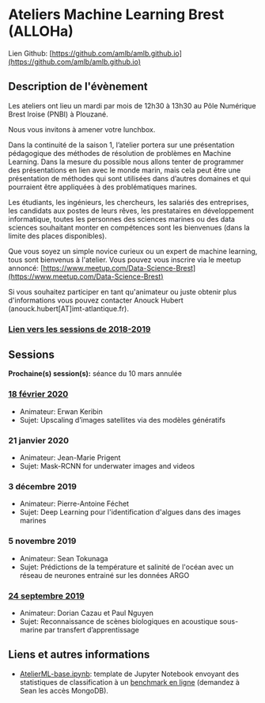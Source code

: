 # Ateliers Machine Learning Brest (ALLOHa)
Lien Github: [https://github.com/amlb/amlb.github.io](https://github.com/amlb/amlb.github.io)

## Description de l'évènement

Les ateliers ont lieu un mardi par mois de 12h30 à 13h30 au Pôle Numérique Brest Iroise (PNBI) à Plouzané.

Nous vous invitons à amener votre lunchbox.

Dans la continuité de la saison 1, l’atelier portera sur une présentation pédagogique des méthodes de résolution de problèmes en Machine Learning. Dans la mesure du possible nous allons tenter de programmer des présentations en lien avec le monde marin, mais cela peut être une présentation de méthodes qui sont utilisées dans d’autres domaines et qui pourraient être appliquées à des problématiques marines.

Les étudiants, les ingénieurs, les chercheurs, les salariés des entreprises, les candidats aux postes de leurs rêves, les prestataires en développement informatique, toutes les personnes des sciences marines ou des data sciences souhaitant monter en compétences sont les bienvenues (dans la limite des places disponibles).

Que vous soyez un simple novice curieux ou un expert de machine learning, tous sont bienvenus à l'atelier. Vous pouvez vous inscrire via le meetup annoncé: [https://www.meetup.com/Data-Science-Brest](https://www.meetup.com/Data-Science-Brest)

Si vous souhaitez participer en tant qu'animateur ou juste obtenir plus d'informations vous pouvez contacter Anouck Hubert (anouck.hubert\[AT\]imt-atlantique.fr).

### [Lien vers les sessions de 2018-2019](/Sessions2018-2019)

## Sessions

**Prochaine(s) session(s):** séance du 10 mars annulée

### [18 février 2020](/Sessions2019-2020/2020-02-18_Upscaling)
- Animateur: Erwan Keribin
- Sujet: Upscaling d’images satellites via des modèles génératifs

### 21 janvier 2020
- Animateur: Jean-Marie Prigent
- Sujet: Mask-RCNN for underwater images and videos

### 3 décembre 2019
- Animateur: Pierre-Antoine Féchet
- Sujet: Deep Learning pour l'identification d'algues dans des images marines

### 5 novembre 2019
- Animateur: Sean Tokunaga
- Sujet: Prédictions de la température et salinité de l'océan avec un réseau de neurones entrainé sur les données ARGO

### [24 septembre 2019](https://github.com/amlb/amlb.github.io/blob/master/Sessions2019-2020/2019-09-24_detection_acoustique.pdf)
- Animateur: Dorian Cazau et Paul Nguyen
- Sujet: Reconnaissance de scènes biologiques en acoustique sous-marine par transfert d’apprentissage

## Liens et autres informations
- [AtelierML-base.ipynb](https://github.com/amlb/amlb.github.io/blob/master/Extra/AtelierML-base.ipynb): template de Jupyter Notebook envoyant des statistiques de classification à un [benchmark en ligne](https://stok.shinyapps.io/aml_shiny) (demandez à Sean les accès MongoDB).
